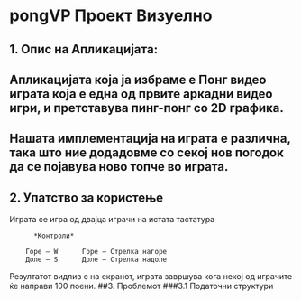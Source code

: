 # pongVP Проект Визуелно

## 1. Опис на Апликацијата:
## Апликацијата која ја избраме е Понг видео играта која е една од првите аркадни видео игри, и претставува пинг-понг со 2D графика.

## Нашата имплементација на играта e различна, така што ние додадовме со секој нов погодок да се појавува ново топче во играта.

## 2. Упатство за користење
Играта се игра од двајца играчи на истата тастатура

          *Контроли*
```       Играч 1		  Играч 2
	Горе – W	  Горе – Стрелка нагоре
	Доле – S	  Доле – Стрелка надоле
  ```
Резултатот видлив е на екранот, играта завршува кога некој од играчите ќе направи 100 поени.
##3. Проблемот
###3.1 Податочни структури
